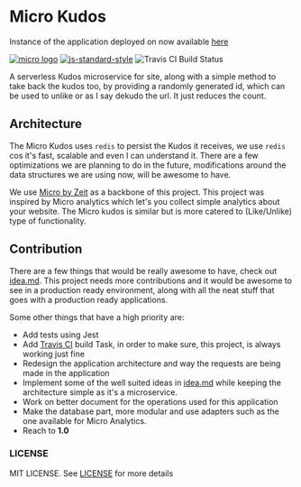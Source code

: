# Micro Kudos
Instance of the application deployed on now available [here](https://micro-kudos-zycpfowbly.now.sh/https://facebook.com?increment=true)

<!--Badges come here-->
[![micro logo](https://cldup.com/JDmmHX3uhF.svg)](https://github.com/zeit/micro)
[![js-standard-style](https://img.shields.io/badge/code%20style-standard-brightgreen.svg)](http://standardjs.com)
![Travis CI Build Status](https://api.travis-ci.org/abdulhannanali/micro-kudos.svg?branch=master)

A serverless Kudos microservice for site, along with a simple method to 
take back the kudos too, by providing a randomly generated id, which 
can be used to unlike or as I say dekudo the url. It just reduces the count.

## Architecture

The Micro Kudos uses `redis` to persist the Kudos it receives, we use `redis` cos it's fast,
scalable and even I can understand it. There are a few optimizations we are planning to 
do in the future, modifications around the data structures we are using now, will be awesome to have.

We use [Micro by Zeit](https://github.com/zeit/micro) as a backbone of this
project. This project was inspired by Micro analytics which let's you collect simple analytics about your 
website. The Micro kudos is similar but is more catered to (Like/Unlike) type of functionality.

## Contribution
There are a few things that would be really awesome to have, check out [idea.md](idea.md). This project 
needs more contributions and it would be awesome to see in a production ready environment, along with all
the neat stuff that goes with a production ready applications.

Some other things that have a high priority are:

- Add tests using Jest
- Add [Travis CI](https://travis-ci.org) build Task, in order to make sure, this project, is always working just fine
- Redesign the application architecture and way the requests are being made in the application
- Implement some of the well suited ideas in [idea.md](idea.md) while keeping the architecture simple as it's a microservice.
- Work on better document for the operations used for this application
- Make the database part, more modular and use adapters such as the one available for Micro Analytics.
- Reach to **1.0**

### LICENSE
MIT LICENSE. See [LICENSE](LICENSE) for more details